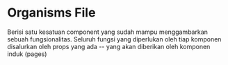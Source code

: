 # Organisms File
Berisi satu kesatuan component yang sudah mampu menggambarkan sebuah fungsionalitas. Seluruh fungsi yang diperlukan oleh tiap komponen disalurkan oleh props yang ada -- yang akan diberikan oleh komponen induk (pages)